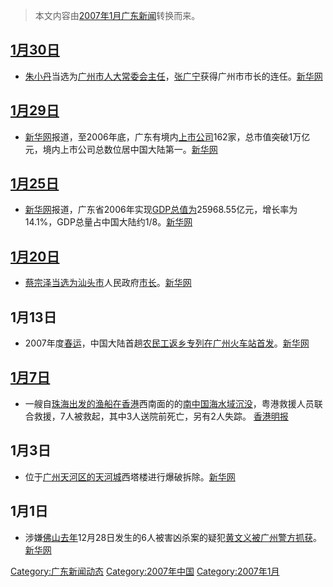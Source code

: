 > 本文内容由[2007年1月广东新闻](https://zh.wikipedia.org/wiki/2007年1月广东新闻)转换而来。


## [1月30日](../Page/1月30日.md "wikilink")

  - [朱小丹](../Page/朱小丹.md "wikilink")当选为[广州市](../Page/广州市.md "wikilink")[人大常委会主任](https://zh.wikipedia.org/wiki/人大 "wikilink")，[张广宁](../Page/张广宁.md "wikilink")获得广州市市长的连任。[新华网](https://web.archive.org/web/20070214003149/http://www.gd.xinhuanet.com/sungov/2007-01/30/content_9183280.htm)

## [1月29日](../Page/1月29日.md "wikilink")

  - [新华网](../Page/新华网.md "wikilink")报道，至2006年底，广东有境内[上市公司](../Page/上市公司.md "wikilink")162家，总市值突破1万亿元，境内上市公司总数位居中国大陆第一。[新华网](https://web.archive.org/web/20070208061333/http://www.gd.xinhuanet.com/2007-01/29/content_9161395.htm)

## [1月25日](../Page/1月25日.md "wikilink")

  - [新华网](../Page/新华网.md "wikilink")报道，广东省2006年实现[GDP总值为](https://zh.wikipedia.org/wiki/GDP "wikilink")25968.55亿元，增长率为14.1%，GDP总量占中国大陆约1/8。[新华网](https://web.archive.org/web/20070214012356/http://www.gd.xinhuanet.com/newscenter/2007-01/25/content_9131416.htm)

## [1月20日](../Page/1月20日.md "wikilink")

  - [蔡宗泽当选为](https://zh.wikipedia.org/wiki/蔡宗泽 "wikilink")[汕头市](../Page/汕头市.md "wikilink")人民政府[市长](../Page/市长.md "wikilink")。[新华网](https://web.archive.org/web/20160305092712/http://www.gd.xinhuanet.com/2007-01/21/content_9095244.htm)

## 1月13日

  - 2007年度[春运](../Page/春运.md "wikilink")，中国大陆首趟[农民工返乡专列在](https://zh.wikipedia.org/wiki/农民工 "wikilink")[广州火车站首发](https://zh.wikipedia.org/wiki/广州火车站 "wikilink")。[新华网](https://web.archive.org/web/20160304124551/http://www.gd.xinhuanet.com/2007-01/13/content_9031349.htm)

## [1月7日](../Page/1月7日.md "wikilink")

  - 一艘自[珠海出发的渔船在](https://zh.wikipedia.org/wiki/珠海 "wikilink")[香港](../Page/香港.md "wikilink")西南面的的[南中国海水域沉没](https://zh.wikipedia.org/wiki/南中国海 "wikilink")，粤港救援人员联合救援，7人被救起，其中3人送院前死亡，另有2人失踪。 [香港明报](https://archive.is/20130105101416/http://hk.news.yahoo.com/070107/12/1zhq9.html)

## 1月3日

  - 位于[广州天河区的](https://zh.wikipedia.org/wiki/广州 "wikilink")[天河城](../Page/天河城.md "wikilink")西塔楼进行爆破拆除。[新华网](https://web.archive.org/web/20090101221206/http://www.gd.xinhuanet.com/newscenter/2007-01/04/content_8954221.htm)

## 1月1日

  - 涉嫌[佛山去年](https://zh.wikipedia.org/wiki/佛山 "wikilink")12月28日发生的6人被害凶杀案的疑犯[黄文义被广州警方抓获](https://zh.wikipedia.org/wiki/黄文义 "wikilink")。[新华网](https://web.archive.org/web/20070518065413/http://www.gd.xinhuanet.com/newscenter/2007-01/06/content_8974858.htm)

[Category:广东新闻动态](https://zh.wikipedia.org/wiki/Category:广东新闻动态 "wikilink") [Category:2007年中国](https://zh.wikipedia.org/wiki/Category:2007年中国 "wikilink") [Category:2007年1月](https://zh.wikipedia.org/wiki/Category:2007年1月 "wikilink")